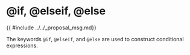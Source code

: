 # @if, @elseif, @else

{{ #include ../../_proposal_msg.md}}

The keywords `@if`, `@elseif`, and `@else` are used to construct conditional expressions.